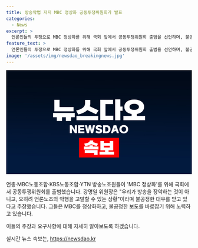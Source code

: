 ```yaml
---
title: 방송악법 저지 MBC 정상화 공동투쟁위원회가 발표
categories:
  - News
excerpt: >
  언론인들의 투쟁으로 MBC 정상화를 위해 국회 앞에서 공동투쟁위원회 출범을 선언하며, 불공정 보도를 비판했다. 언론노조의 우려와 부당노동행위로 여전한 차별을 지적하며, 공정한 보도로 민주주의를 회복하겠다고 강조했다. 방송악법 저지를 위한 피켓 시위도 벌였다. 방송 정상화와 언론의 자유를 위한 결의를 다졌으며, 불공정한 편파적 보도를 바로잡겠다는 다짐을 전했다.
feature_text: >
  언론인들의 투쟁으로 MBC 정상화를 위해 국회 앞에서 공동투쟁위원회 출범을 선언하며, 불공정 보도를 비판했다. 언론노조의 우려와 부당노동행위로 여전한 차별을 지적하며, 공정한 보도로 민주주의를 회복하겠다고 강조했다. 방송악법 저지를 위한 피켓 시위도 벌였다. 방송 정상화와 언론의 자유를 위한 결의를 다졌으며, 불공정한 편파적 보도를 바로잡겠다는 다짐을 전했다.
image: '/assets/img/newsdao_breakingnews.jpg'
---
```


<p><img src="/assets/img/newsdao_breakingnews.jpg" alt="firstkoreanews 속보" /></p>

<p>언총·MBC노동조합·KBS노동조합·YTN 방송노조원들이 'MBC 정상화'를 위해 국회에서 공동투쟁위원회를 출범했습니다. 강명일 위원장은 "우리가 방송을 장악하는 것이 아니고, 오히려 언론노조의 악행을 고발할 수 있는 상황"이라며 불공정한 대우를 받고 있다고 주장했습니다. 그들은 MBC를 정상화하고, 불공정한 보도를 바로잡기 위해 노력하고 있습니다.</p>

<p>이들의 주장과 요구사항에 대해 자세히 알아보도록 하겠습니다.</p>
실시간 뉴스 속보는, <a href="https://newsdao.kr" rel="dofollow">https://newsdao.kr</a>


